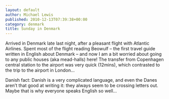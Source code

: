 ```yaml
---
layout: default
author: Michael Lewis
published: 2010-12-13T07:39:38+00:00
category: denmark
title: Sunday in Denmark
---
```

Arrived in Denmark late last night, after a pleasant flight with Atlantic Airlines. Spent most of the flight reading Beowulf – the first travel guide written in English about Denmark – and now I am a bit worried about going to any public houses (aka mead-halls) here! The transfer from Copenhagen central station to the airport was very quick (12mins), which contrasted to the trip to the airport in London…

Danish fact: Danish is a very complicated language, and even the Danes aren’t that good at writing it: they always seem to be crossing letters out. Maybe that is why everyone speaks English so well…
